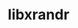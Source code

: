 ---
title: "libxrandr"
layout: cache
categories: [package, develop-2024-02-18]
meta: {"versions": ["1.5.4"], "compilers": ["gcc@=11.1.0", "gcc@=11.4.0", "gcc@=7.3.1", "gcc@=9.4.0"], "oss": ["amzn2", "ubuntu20.04", "ubuntu22.04"], "platforms": ["linux"], "targets": ["aarch64", "neoverse_n1", "neoverse_v1", "neoverse_v2", "ppc64le", "x86_64_v3"], "stacks": ["aws-isc", "aws-isc-aarch64", "data-vis-sdk", "e4s", "e4s-neoverse-v2", "e4s-neoverse_v1", "e4s-power", "e4s-rocm-external", "ml-linux-x86_64-rocm", "root"], "num_specs": 11, "num_specs_by_stack": {"root": 11, "aws-isc-aarch64": 2, "aws-isc": 1, "e4s-neoverse_v1": 1, "e4s-power": 1, "data-vis-sdk": 2, "e4s-rocm-external": 1, "e4s": 2, "e4s-neoverse-v2": 1, "ml-linux-x86_64-rocm": 1}}
spec_details: [{"hash": "2xxeerezxori5glq4sgqwb3irolfb6el", "compiler": "gcc@=7.3.1", "versions": ["1.5.4"], "os": "amzn2", "platform": "linux", "target": "aarch64", "variants": ["build_system=autotools"], "stacks": ["root", "aws-isc-aarch64"], "size": "-", "tarball": "https://binaries.spack.io/develop-2024-02-18/build_cache/linux-amzn2-aarch64/gcc-7.3.1/libxrandr-1.5.4/linux-amzn2-aarch64-gcc-7.3.1-libxrandr-1.5.4-2xxeerezxori5glq4sgqwb3irolfb6el.spack"}, {"hash": "6brwbpjywewulgsijtiwd7uzqqe2p26w", "compiler": "gcc@=7.3.1", "versions": ["1.5.4"], "os": "amzn2", "platform": "linux", "target": "neoverse_n1", "variants": ["build_system=autotools"], "stacks": ["root", "aws-isc-aarch64"], "size": "-", "tarball": "https://binaries.spack.io/develop-2024-02-18/build_cache/linux-amzn2-neoverse_n1/gcc-7.3.1/libxrandr-1.5.4/linux-amzn2-neoverse_n1-gcc-7.3.1-libxrandr-1.5.4-6brwbpjywewulgsijtiwd7uzqqe2p26w.spack"}, {"hash": "zw3ddtdkb4ztcgqiznv6pz44zbalv47r", "compiler": "gcc@=7.3.1", "versions": ["1.5.4"], "os": "amzn2", "platform": "linux", "target": "x86_64_v3", "variants": ["build_system=autotools"], "stacks": ["root", "aws-isc"], "size": "-", "tarball": "https://binaries.spack.io/develop-2024-02-18/build_cache/linux-amzn2-x86_64_v3/gcc-7.3.1/libxrandr-1.5.4/linux-amzn2-x86_64_v3-gcc-7.3.1-libxrandr-1.5.4-zw3ddtdkb4ztcgqiznv6pz44zbalv47r.spack"}, {"hash": "7qwp276nhavczghxmmpqwxz4inuq25su", "compiler": "gcc@=11.4.0", "versions": ["1.5.4"], "os": "ubuntu20.04", "platform": "linux", "target": "neoverse_v1", "variants": ["build_system=autotools"], "stacks": ["root", "e4s-neoverse_v1"], "size": "-", "tarball": "https://binaries.spack.io/develop-2024-02-18/build_cache/linux-ubuntu20.04-neoverse_v1/gcc-11.4.0/libxrandr-1.5.4/linux-ubuntu20.04-neoverse_v1-gcc-11.4.0-libxrandr-1.5.4-7qwp276nhavczghxmmpqwxz4inuq25su.spack"}, {"hash": "oqcgyk4uv2wu34nsdbtgbfwtxgqybngg", "compiler": "gcc@=9.4.0", "versions": ["1.5.4"], "os": "ubuntu20.04", "platform": "linux", "target": "ppc64le", "variants": ["build_system=autotools"], "stacks": ["e4s-power", "root"], "size": "-", "tarball": "https://binaries.spack.io/develop-2024-02-18/build_cache/linux-ubuntu20.04-ppc64le/gcc-9.4.0/libxrandr-1.5.4/linux-ubuntu20.04-ppc64le-gcc-9.4.0-libxrandr-1.5.4-oqcgyk4uv2wu34nsdbtgbfwtxgqybngg.spack"}, {"hash": "u5lulhcd5ilrljrxnwv27svriagtl6sa", "compiler": "gcc@=11.1.0", "versions": ["1.5.4"], "os": "ubuntu20.04", "platform": "linux", "target": "x86_64_v3", "variants": ["build_system=autotools"], "stacks": ["root", "data-vis-sdk"], "size": "-", "tarball": "https://binaries.spack.io/develop-2024-02-18/build_cache/linux-ubuntu20.04-x86_64_v3/gcc-11.1.0/libxrandr-1.5.4/linux-ubuntu20.04-x86_64_v3-gcc-11.1.0-libxrandr-1.5.4-u5lulhcd5ilrljrxnwv27svriagtl6sa.spack"}, {"hash": "ohj333kyl4eycdwusx3wbf6y67mzd2m2", "compiler": "gcc@=11.1.0", "versions": ["1.5.4"], "os": "ubuntu20.04", "platform": "linux", "target": "x86_64_v3", "variants": ["build_system=autotools"], "stacks": ["root", "data-vis-sdk"], "size": "-", "tarball": "https://binaries.spack.io/develop-2024-02-18/build_cache/linux-ubuntu20.04-x86_64_v3/gcc-11.1.0/libxrandr-1.5.4/linux-ubuntu20.04-x86_64_v3-gcc-11.1.0-libxrandr-1.5.4-ohj333kyl4eycdwusx3wbf6y67mzd2m2.spack"}, {"hash": "okzvdc63lhibnna6cvpukmqcyfiacljk", "compiler": "gcc@=11.4.0", "versions": ["1.5.4"], "os": "ubuntu20.04", "platform": "linux", "target": "x86_64_v3", "variants": ["build_system=autotools"], "stacks": ["root", "e4s-rocm-external", "e4s"], "size": "-", "tarball": "https://binaries.spack.io/develop-2024-02-18/build_cache/linux-ubuntu20.04-x86_64_v3/gcc-11.4.0/libxrandr-1.5.4/linux-ubuntu20.04-x86_64_v3-gcc-11.4.0-libxrandr-1.5.4-okzvdc63lhibnna6cvpukmqcyfiacljk.spack"}, {"hash": "piqt3oiw77klgwmg6jwinhze2w2s3wxt", "compiler": "gcc@=11.4.0", "versions": ["1.5.4"], "os": "ubuntu20.04", "platform": "linux", "target": "x86_64_v3", "variants": ["build_system=autotools"], "stacks": ["root", "e4s"], "size": "-", "tarball": "https://binaries.spack.io/develop-2024-02-18/build_cache/linux-ubuntu20.04-x86_64_v3/gcc-11.4.0/libxrandr-1.5.4/linux-ubuntu20.04-x86_64_v3-gcc-11.4.0-libxrandr-1.5.4-piqt3oiw77klgwmg6jwinhze2w2s3wxt.spack"}, {"hash": "b7ultqmnihazahzxw7ycfigim3ethhzu", "compiler": "gcc@=11.4.0", "versions": ["1.5.4"], "os": "ubuntu22.04", "platform": "linux", "target": "neoverse_v2", "variants": ["build_system=autotools"], "stacks": ["root", "e4s-neoverse-v2"], "size": "-", "tarball": "https://binaries.spack.io/develop-2024-02-18/build_cache/linux-ubuntu22.04-neoverse_v2/gcc-11.4.0/libxrandr-1.5.4/linux-ubuntu22.04-neoverse_v2-gcc-11.4.0-libxrandr-1.5.4-b7ultqmnihazahzxw7ycfigim3ethhzu.spack"}, {"hash": "jf6xuq7qfsfkc3xfslk53fms7ylfickt", "compiler": "gcc@=11.4.0", "versions": ["1.5.4"], "os": "ubuntu22.04", "platform": "linux", "target": "x86_64_v3", "variants": ["build_system=autotools"], "stacks": ["ml-linux-x86_64-rocm", "root"], "size": "-", "tarball": "https://binaries.spack.io/develop-2024-02-18/build_cache/linux-ubuntu22.04-x86_64_v3/gcc-11.4.0/libxrandr-1.5.4/linux-ubuntu22.04-x86_64_v3-gcc-11.4.0-libxrandr-1.5.4-jf6xuq7qfsfkc3xfslk53fms7ylfickt.spack"}]
---